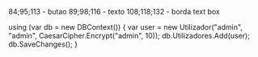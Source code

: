 84;95;113  -  butao
89;98;116  -  texto
108;118;132  -  borda text box



using (var db = new DBContext())
{
    var user = new Utilizador("admin", "admin", CaesarCipher.Encrypt("admin", 10));
    db.Utilizadores.Add(user);
    db.SaveChanges();
}
